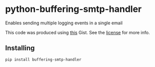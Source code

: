 python-buffering-smtp-handler
=============================

Enables sending multiple logging events in a single email

This code was produced using [this](https://gist.github.com/anonymous/1379446) Gist. See the [license](./LICENSE) for more info.

Installing
----------

    pip install buffering-smtp-handler
